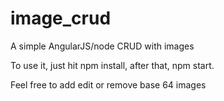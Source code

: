 # image_crud
A simple AngularJS/node CRUD with images


To use it, just hit npm install, after that, npm start.


Feel free to add edit or remove base 64 images 
